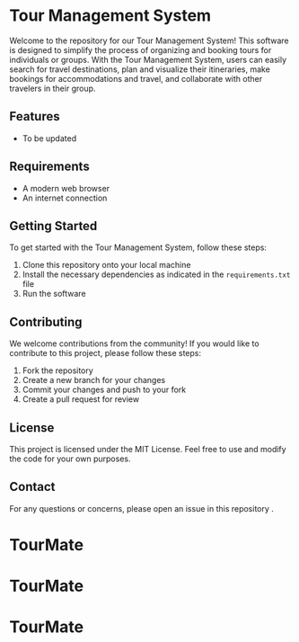 # Tour Management System

Welcome to the repository for our Tour Management System! This software is designed to simplify the process of organizing and booking tours for individuals or groups. With the Tour Management System, users can easily search for travel destinations, plan and visualize their itineraries, make bookings for accommodations and travel, and collaborate with other travelers in their group.

## Features

- To be updated 


## Requirements

- A modern web browser
- An internet connection

## Getting Started

To get started with the Tour Management System, follow these steps:

1. Clone this repository onto your local machine
2. Install the necessary dependencies as indicated in the `requirements.txt` file
3. Run the software 


## Contributing

We welcome contributions from the community! If you would like to contribute to this project, please follow these steps:

1. Fork the repository
2. Create a new branch for your changes
3. Commit your changes and push to your fork
4. Create a pull request for review

## License

This project is licensed under the MIT License. Feel free to use and modify the code for your own purposes.

## Contact

For any questions or concerns, please open an issue in this repository .
# TourMate
# TourMate
# TourMate
